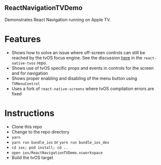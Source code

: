 ## ReactNavigationTVDemo

Demonstrates React Navigation running on Apple TV.

# Features

- Shows how to solve an issue where off-screen controls can still be reached by the tvOS focus engine.  See the discussion [here](https://github.com/react-native-community/react-native-tvos/issues/43) in the `react-native-tvos` repo.
- Shows use of tvOS specific props and events in controls for the screen and for navigation
- Shows proper enabling and disabling of the menu button using `TVMenuControl`
- Uses a fork of `react-native-screens` where tvOS compilation errors are fixed

# Instructions

- Clone this repo
- Change to the repo directory
- `yarn`
- `yarn run bundle_ios` or `yarn run bundle_ios_dev`
- `cd ios; pod install; cd ..`
- `open ios/ReactNavigationTVDemo.xcworkspace`
- Build the tvOS target

